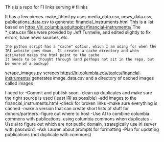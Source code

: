 This is a repo for FI links serving # filinks

It has a few pieces.
  make_fihtml.py 
    uses media_data.csv, news_data.csv, publications_data.csv 
    to generate: financial_instruments.html
    This is a list based on https://iri.columbia.edu/topics/financial-instruments/
    The *_data.csv files were provided by Jeff Turmelle, and edited slightly to fix errors, have news sources, etc.

    the python script has a "cache" option, which I am using for when the IRI website goes down.  It creates a cache directory and when activated makes the html point to the cache
    It needs to be thought through (and perhaps not sit in the repo, but be more of a backup)

  scrape_images.py
    scrapes https://iri.columbia.edu/topics/financial-instruments/
    generates image_data.csv and a directory of cached images called images

I need to:
  -Commit and publish soon
  -clean up duplicates and make sure the right source is used (least IRI as possible)
  -add images to the financial_instruments.html
  -check for broken links
  -make sure everything is cached
  -make a version that can create short lists of stuff for donors/partners
  -figure out where to host
  -Use AI to combine columbia commons with publications, using columbia commons when duplicates
  -Use ai to figure out which are not public domain, strategically use iri server with password. 
  -Ask Lauren about prompts for formatting
  -Plan for updating publications (not duplicate with commons)

  
      
